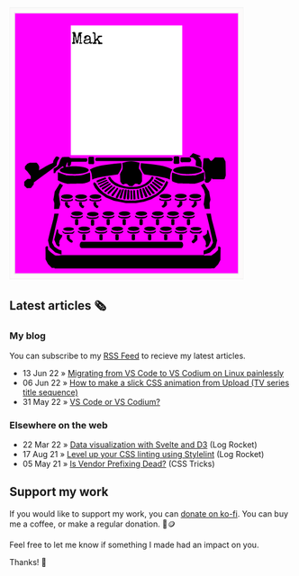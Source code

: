 ![quote](img/quote.gif)

## Latest articles 🗞️

### My blog

You can subscribe to my [RSS Feed](https://www.roboleary.net/feed.xml) to recieve my latest articles.

<!-- BLOG:START -->
 - 13 Jun 22 » [Migrating from VS Code to VS Codium on Linux painlessly](https://roboleary.net/tools/2022/06/13/migrate-from-vscode-to-vscodium-on-linux.html)
 - 06 Jun 22 » [How to make a slick CSS animation from Upload &lpar;TV series title sequence&rpar;](https://roboleary.net/2022/06/06/how-to-make-a-slick-css-animation-upload-title-sequence.html)
 - 31 May 22 » [VS Code or VS Codium?](https://roboleary.net/tools/2022/05/31/vscode-vscodium-which-should-i-use.html)<!-- BLOG:END -->

### Elsewhere on the web

 - 22 Mar 22 » [Data visualization with Svelte and D3](https://blog.logrocket.com/data-visualization-svelte-d3/) (Log Rocket)
 - 17 Aug 21 » [Level up your CSS linting using Stylelint](https://blog.logrocket.com/using-stylelint-improve-lint-css-scss-sass/) (Log Rocket)
 - 05 May 21 » [Is Vendor Prefixing Dead?](https://css-tricks.com/is-vendor-prefixing-dead/) (CSS Tricks)

## Support my work

If you would like to support my work, you can [donate on ko-fi](https://ko-fi.com/roboleary). You can buy me a coffee, or make a regular donation. 🌈🪙

Feel free to let me know if something I made had an impact on you. 

Thanks! 🙏
